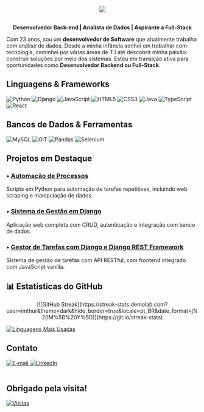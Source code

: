 <div align="center">
<img src="https://capsule-render.vercel.app/api?type=soft&theme=dark&animation=blinking&height=200&section=header&text=Arthur%20Aguiar&fontSize=90&desc=Back-end%20Software%20Developer&descSize=20&descAlignY=80" />
</div>

<br>

<div align="center"> 

**Desenvolvedor Back-end | Analista de Dados | Aspirante a Full-Stack** 

</div>

Com 23 anos, sou um **desenvolvedor de Software** que atualmente trabalha com análise de dados. Desde a minha infância sonhei em trabalhar com tecnologia, caminhei por várias áreas de T.I até descobrir minha paixão: construir soluções por meio dos sistemas. Estou em transição ativa para oportunidades como **Desenvolvedor Backend ou Full-Stack**.
<br>

## Linguagens & Frameworks

![Python](https://img.shields.io/badge/python-1E1E1E?style=for-the-badge&logo=python&logoColor=ffffff)
![Django](https://img.shields.io/badge/django-1E1E1E?style=for-the-badge&logo=django&logoColor=ffffff)
![JavaScript](https://img.shields.io/badge/javascript-1E1E1E?style=for-the-badge&logo=javascript&logoColor=ffffff)
![HTML5](https://img.shields.io/badge/HTML5-1E1E1E?style=for-the-badge&logo=html5&logoColor=ffffff)
![CSS3](https://img.shields.io/badge/CSS3-1E1E1E?style=for-the-badge&logo=css3&logoColor=ffffff)
![Java](https://img.shields.io/badge/java-1E1E1E?style=for-the-badge&logo=openjdk&logoColor=ffffff)
![TypeScript](https://img.shields.io/badge/typescript-1E1E1E?style=for-the-badge&logo=typescript&logoColor=ffffff)
![React](https://img.shields.io/badge/react-1E1E1E?style=for-the-badge&logo=react&logoColor=ffffff)

## Bancos de Dados & Ferramentas

![MySQL](https://img.shields.io/badge/mysql-1E1E1E.svg?style=for-the-badge&logo=mysql&logoColor=ffffff)
![GIT](https://img.shields.io/badge/GIT-1E1E1E?style=for-the-badge&logo=git&logoColor=ffffff)
![Pandas](https://img.shields.io/badge/pandas-1E1E1E?style=for-the-badge&logo=pandas&logoColor=ffffff)
![Selenium](https://img.shields.io/badge/Selenium-1E1E1E?style=for-the-badge&logo=selenium&logoColor=ffffff)

## Projetos em Destaque

### • <a href="https://github.com/imthur/RPA-PowerBI-GESIG">Automação de Processos</a>
Scripts em Python para automação de tarefas repetitivas, incluindo web scraping e manipulação de dados.

### • <a href="https://github.com/imthur/Learning-Log" target="_blank">Sistema de Gestão em Django</a><br>
Aplicação web completa com CRUD, autenticação e integração com banco de dados.

### • <a href="https://github.com/imthur/ToDoList" target="_blank">Gestor de Tarefas com Django e Django REST Framework</a><br>
Sistema de gestão de tarefas com API RESTful, com frontend integrado com JavaScript vanilla.


## 📊 Estatísticas do GitHub

<div align="center">
[![GitHub Streak](https://streak-stats.demolab.com?user=imthur&theme=dark&hide_border=true&locale=pt_BR&date_format=j%20M%5B%20Y%5D)](https://git.io/streak-stats)
</div>

[![Linguagens Mais Usadas](https://github-readme-stats.vercel.app/api/top-langs/?username=imthur&theme=dark&bg_color=1E1E1E&title_color=ffffff&text_color=ffffff&hide_border=true&layout=compact&langs_count=8&card_width=445)](https://github.com/imthur)

## Contato

<div>
  <a href="mailto:arthuraguiardev@gmail.com">
    <img src="https://img.shields.io/badge/Gmail-1E1E1E?style=for-the-badge&logo=gmail&logoColor=white" alt="E-mail">
  </a>
  <a href="https://linkedin.com/comm/mynetwork/discovery-see-all?usecase=PEOPLE_FOLLOWS&followMember=arthuraguiar8708" target="_blank">
    <img src="https://img.shields.io/badge/-LinkedIn-1E1E1E?style=for-the-badge&logo=linkedin&logoColor=white" alt="LinkedIn">
  </a>
</div>

<br>

## Obrigado pela visita!
[![Visitas](https://komarev.com/ghpvc/?username=imthur&color=1E1E1E&style=for-the-badge&text-color=white)](https://github.com/imthur)
